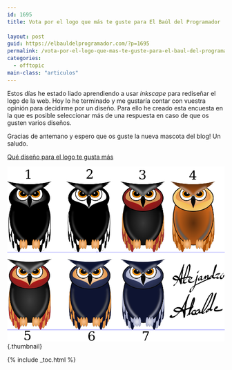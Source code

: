 ```yaml
---
id: 1695
title: Vota por el logo que más te guste para El Baúl del Programador

layout: post
guid: https://elbauldelprogramador.com/?p=1695
permalink: /vota-por-el-logo-que-mas-te-guste-para-el-baul-del-programador/
categories:
  - offtopic
main-class: "articulos"
---
```

Estos días he estado liado aprendiendo a usar *inkscape* para rediseñar el logo de la web. Hoy lo he terminado y me gustaría contar con vuestra opinión para decidirme por un diseño. Para ello he creado esta encuesta en la que es posible seleccionar más de una respuesta en caso de que os gusten varios diseños.

Gracias de antemano y espero que os guste la nueva mascota del blog! Un saludo.  

<!--ad-->





<noscript>
  <a href="http://polldaddy.com/poll/7207708/">Qué diseño para el logo te gusta más</a>
</noscript>


[<img src="/assets/img/2013/06/LOGOS.png" alt="LOGOS"   />][1]{.thumbnail}



 [1]: /assets/img/2013/06/LOGOS.png

{% include _toc.html %}
